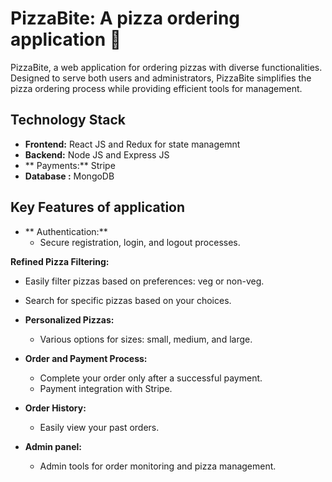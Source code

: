 # PizzaBite: A pizza ordering application 🍕

PizzaBite, a  web application for ordering pizzas with diverse functionalities. Designed to serve both users and administrators, PizzaBite simplifies the pizza ordering process while providing efficient tools for management.




##  Technology Stack

- **Frontend:**  React JS and Redux for state managemnt
- **Backend:**  Node JS and Express JS 
- ** Payments:** Stripe 
- **Database :** MongoDB 

##  Key Features of application

- ** Authentication:**
  - Secure registration, login, and logout processes.

**Refined Pizza Filtering:**
  - Easily filter pizzas based on  preferences: veg or non-veg.
  - Search for specific pizzas based on your choices.

- **Personalized Pizzas:**
  - Various options for sizes: small, medium, and large.

- **Order and Payment Process:**
  - Complete your order only after a successful payment.
  - Payment integration with Stripe.

- **Order History:**
  - Easily view your past orders.
  
- **Admin panel:**
  - Admin tools for order monitoring and pizza management.
